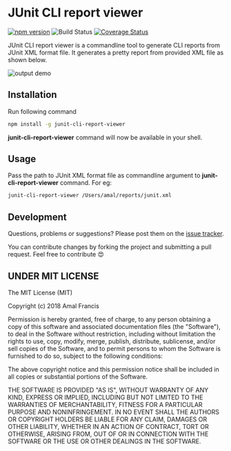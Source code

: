 JUnit CLI report viewer
========
[![npm version](https://badge.fury.io/js/junit-cli-report-viewer.svg)](https://badge.fury.io/js/junit-cli-report-viewer)
![Build Status](https://github.com/amalfra/junit-cli-report-viewer/actions/workflows/test.yml/badge.svg?branch=main)
[![Coverage Status](https://coveralls.io/repos/github/amalfra/junit-cli-report-viewer/badge.svg?branch=main)](https://coveralls.io/github/amalfra/junit-cli-report-viewer?branch=main)

JUnit CLI report viewer is a commandline tool to generate CLI reports from JUnit XML format file. It generates a pretty report from provided XML file as shown below.

![output demo](https://raw.githubusercontent.com/amalfra/junit-cli-report-viewer/master/.images/output-demo.png)

## Installation
Run following command
```sh
npm install -g junit-cli-report-viewer
```
**junit-cli-report-viewer** command will now be available in your shell.

## Usage
Pass the path to JUnit XML format file as commandline argument to **junit-cli-report-viewer** command. For eg:
```sh
junit-cli-report-viewer /Users/amal/reports/junit.xml
```

## Development
Questions, problems or suggestions? Please post them on the [issue tracker](https://github.com/amalfra/junit-cli-report-viewer/issues).

You can contribute changes by forking the project and submitting a pull request. Feel free to contribute :heart_eyes:

## UNDER MIT LICENSE

The MIT License (MIT)

Copyright (c) 2018 Amal Francis

Permission is hereby granted, free of charge, to any person obtaining a copy of this software and associated documentation files (the "Software"), to deal in the Software without restriction, including without limitation the rights to use, copy, modify, merge, publish, distribute, sublicense, and/or sell copies of the Software, and to permit persons to whom the Software is furnished to do so, subject to the following conditions:

The above copyright notice and this permission notice shall be included in all copies or substantial portions of the Software.

THE SOFTWARE IS PROVIDED "AS IS", WITHOUT WARRANTY OF ANY KIND, EXPRESS OR IMPLIED, INCLUDING BUT NOT LIMITED TO THE WARRANTIES OF MERCHANTABILITY, FITNESS FOR A PARTICULAR PURPOSE AND NONINFRINGEMENT. IN NO EVENT SHALL THE AUTHORS OR COPYRIGHT HOLDERS BE LIABLE FOR ANY CLAIM, DAMAGES OR OTHER LIABILITY, WHETHER IN AN ACTION OF CONTRACT, TORT OR OTHERWISE, ARISING FROM, OUT OF OR IN CONNECTION WITH THE SOFTWARE OR THE USE OR OTHER DEALINGS IN THE SOFTWARE.

